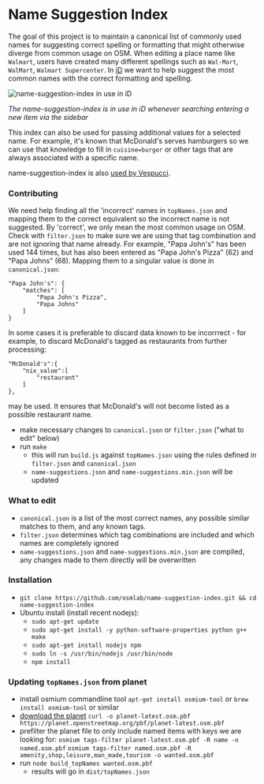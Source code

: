 # Name Suggestion Index

The goal of this project is to maintain a canonical list of commonly used names
for suggesting correct spelling or formatting that might otherwise diverge from
common usage on OSM. When editing a place name like `Walmart`, users have created
many different spellings such as `Wal-Mart`, `WalMart`, `Walmart Supercenter`.
In [iD](https://github.com/openstreetmap/iD) we want to help suggest the most common names
with the correct formatting and spelling.

![name-suggestion-index in use in iD](http://i.imgur.com/9p1E6S4.gif)

*The name-suggestion-index is in use in iD whenever searching entering a new item via the sidebar*

This index can also be used for passing additional values for a selected name.
For example, it's known that McDonald's serves hamburgers so we can use that knowledge to
fill in `cuisine=burger` or other tags that are always associated with a specific name.

name-suggestion-index is also [used by Vespucci](http://vespucci.io/tutorials/name_suggestions/).

### Contributing
We need help finding all the 'incorrect' names in `topNames.json` and mapping them to the
correct equivalent so the incorrect name is not suggested. By 'correct', we only mean
the most common usage on OSM. Check with `filter.json` to make sure we are using that
tag combination and are not ignoring that name already. For example, "Papa John's" has
been used 144 times, but has also been entered as "Papa John's Pizza" (62) and
"Papa Johns" (68). Mapping them to a singular value is done in `canonical.json`:

    "Papa John's": {
        "matches": [
            "Papa John's Pizza",
            "Papa Johns"
        ]
    }

In some cases it is preferable to discard data known to be incorrrect - for
example, to discard McDonald's tagged as restaurants from further processing:

    "McDonald's":{
        "nix_value":[
            "restaurant"
        ]
    },

may be used. It ensures that McDonald's will not become listed as a possible restaurant name.

- make necessary changes to `canonical.json` or `filter.json` ("what to edit" below)
- run `make`
    - this will run `build.js` against `topNames.json` using the rules defined in `filter.json`
    and `canonical.json`
    - `name-suggestions.json` and `name-suggestions.min.json` will be updated

### What to edit
- `canonical.json` is a list of the most correct names, any possible similar matches
to them, and any known tags.
- `filter.json` determines which tag combinations are included and which names are
completely ignored
- `name-suggestions.json` and `name-suggestions.min.json` are compiled, any changes made to them
directly will be overwritten

### Installation
- `git clone https://github.com/osmlab/name-suggestion-index.git && cd name-suggestion-index`
- Ubuntu install (install recent nodejs):
    - `sudo apt-get update`
    - `sudo apt-get install -y python-software-properties python g++ make`
    - `sudo apt-get install nodejs npm`
    - `sudo ln -s /usr/bin/nodejs /usr/bin/node`
    - `npm install`

### Updating `topNames.json` from planet
- install osmium commandline tool
    `apt-get install osmium-tool` or `brew install osmium-tool` or similar
- [download the planet](http://planet.osm.org/pbf/)
    `curl -o planet-latest.osm.pbf https://planet.openstreetmap.org/pbf/planet-latest.osm.pbf`
- prefilter the planet file to only include named items with keys we are looking for:
    `osmium tags-filter planet-latest.osm.pbf -R name -o named.osm.pbf`
    `osmium tags-filter named.osm.pbf -R amenity,shop,leisure,man_made,tourism -o wanted.osm.pbf`
- run `node build_topNames wanted.osm.pbf`
    - results will go in `dist/topNames.json`
